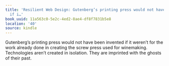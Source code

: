 ```yaml
---
title: 'Resilient Web Design: Gutenberg’s printing press would not have been invented
  if i…'
book_uuid: 11a563c0-5e2c-4ed2-8ae4-df8f7831b5e8
location: '40'
source: kindle
---
```


Gutenberg’s printing press would not have been invented if it weren’t for the work already done in creating the screw press used for winemaking. Technologies aren’t created in isolation. They are imprinted with the ghosts of their past.